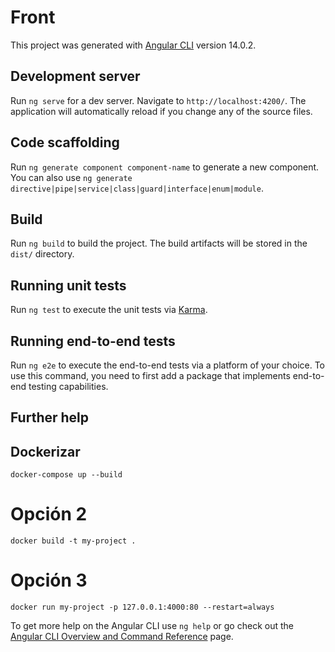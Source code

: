 # Front

This project was generated with [Angular CLI](https://github.com/angular/angular-cli) version 14.0.2.

## Development server

Run `ng serve` for a dev server. Navigate to `http://localhost:4200/`. The application will automatically reload if you change any of the source files.

## Code scaffolding

Run `ng generate component component-name` to generate a new component. You can also use `ng generate directive|pipe|service|class|guard|interface|enum|module`.

## Build

Run `ng build` to build the project. The build artifacts will be stored in the `dist/` directory.

## Running unit tests

Run `ng test` to execute the unit tests via [Karma](https://karma-runner.github.io).

## Running end-to-end tests

Run `ng e2e` to execute the end-to-end tests via a platform of your choice. To use this command, you need to first add a package that implements end-to-end testing capabilities.

## Further help

## Dockerizar

```
docker-compose up --build
```
# Opción 2
```
docker build -t my-project .
```

# Opción 3
```
docker run my-project -p 127.0.0.1:4000:80 --restart=always
```

To get more help on the Angular CLI use `ng help` or go check out the [Angular CLI Overview and Command Reference](https://angular.io/cli) page.
